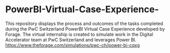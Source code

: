 # PowerBI-Virtual-Case-Experience-
This repository displays the process and outcomes of the tasks completed during the PwC Switzerland PowerBI Virtual Case Experience developed by Forage. The virtual internship is created to simulate work in the Digital Accelerator team at PwC Switzerland and leverages Power BI. https://www.theforage.com/simulations/pwc-ch/power-bi-cqxg
